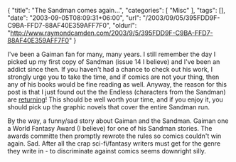 {
	"title": "The Sandman comes again...",
	"categories": [
		"Misc"
	],
	"tags": [],
	"date": "2003-09-05T08:09:31+06:00",
	"url": "/2003/09/05/395FDD9F-C9BA-FFD7-88AF40E359AFF7F0",
	"oldurl": "http://www.raymondcamden.com/2003/9/5/395FDD9F-C9BA-FFD7-88AF40E359AFF7F0"
}

I've been a Gaiman fan for many, many years. I still remember the day I picked up my first copy of Sandman (issue 14 I believe) and I've been an addict since then. If you haven't had a chance to check out his work, I strongly urge you to take the time, and if comics are not your thing, then any of his books would be fine reading as well. Anyway, the reason for this post is that I just found out the the Endless (characters from the Sandman) are <a href="http://www.dccomics.com/features/endlessnights/index.html">returning</a>! This should be well worth your time, and if you enjoy it, you should pick up the graphic novels that cover the entire Sandman run. 

By the way, a funny/sad story about Gaiman and the Sandman. Gaiman one a World Fantasy Award (I believe) for one of his Sandman stories. The awards committe then promptly rewrote the rules so comics couldn't win again. Sad. After all the crap sci-fi/fantasy writers must get for the genre they write in - to discriminate against comics seems downright silly.